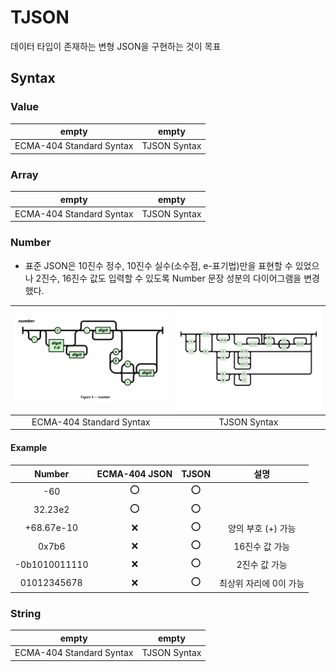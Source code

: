 # TJSON

데이터 타입이 존재하는 변형 JSON을 구현하는 것이 목표

## Syntax

### Value
|empty|empty|
|:---:|:---:|
|ECMA-404 Standard Syntax|TJSON Syntax|

### Array
|empty|empty|
|:---:|:---:|
|ECMA-404 Standard Syntax|TJSON Syntax|

### Number
- 표준 JSON은 10진수 정수, 10진수 실수(소수점, e-표기법)만을 표현할 수 있었으나 2진수, 16진수 값도 입력할 수 있도록 Number 문장 성분의 다이어그램을 변경했다.

|![number-404](https://github.com/nlime3141592/TJSON/blob/main/img/syntax/ECMA-404%20Standard/Number.PNG)|![number-tjson](https://github.com/nlime3141592/TJSON/blob/main/img/syntax/TJSON%20Syntax/Number.png)|
|:---:|:---:|
|ECMA-404 Standard Syntax|TJSON Syntax|

#### Example
|Number|ECMA-404 JSON|TJSON|설명|
|:---:|:---:|:---:|:---:|
|-60|:o:|:o:||
|32.23e2|:o:|:o:||
|+68.67e-10|:x:|:o:|양의 부호 (+) 가능|
|0x7b6|:x:|:o:|16진수 값 가능|
|-0b1010011110|:x:|:o:|2진수 값 가능|
|01012345678|:x:|:o:|최상위 자리에 0이 가능|

### String
|empty|empty|
|:---:|:---:|
|ECMA-404 Standard Syntax|TJSON Syntax|
